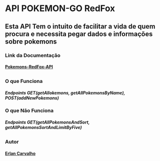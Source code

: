 # API POKEMON-GO RedFox

## Esta API Tem o intuito de facilitar a vida de quem procura e necessita pegar dados e informações sobre pokemons

### Link da Documentação

#### [Pokemons-RedFox-API](https://web.postman.co/workspace/My-Workspace~e9dbc30e-53d2-4270-8867-feaf95c931de/documentation/16817790-d472aa28-ca46-4b42-8b9f-6cfa0e9263c3)

##

### O que Funciona 

##### Endpoints GET(getAllokemons, getAllPokemonsByName), POST(addNewPokemons)

### O que Não Funciona

##### Endpoints GET(getAllPokemonsAndSort, getAllPokemonsSortAndLimitByFive)

##

### Autor 
#### [Erlan Carvalho](https://github.com/Carvalho001)


